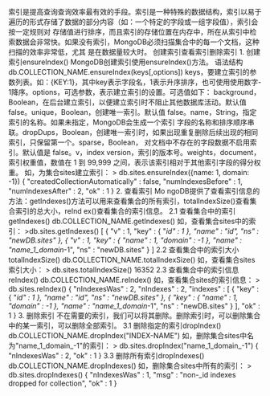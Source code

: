 索引是提高查询查询效率最有效的手段。索引是一种特殊的数据结构，索引以易于遍历的形式存储了数据的部分内容（如：一个特定的字段或一组字段值），索引会按一定规则对
存储值进行排序，而且索引的存储位置在内存中，所在从索引中检索数据会非常快。如果没有索引，MongoDB必须扫描集合中的每一个文档，这种扫描的效率非常低，尤其
是在数据量较大时。 创建索引查看索引删除索引 1\. 创建索引ensureIndex() MongoDB创建索引使用ensureIndex()方法。
语法结构 db.COLLECTION_NAME.ensureIndex(keys[,options])
keys，要建立索引的参数列表。如：{KEY:1}，其中key表示字段名，1表示升序排序，也可使用使用数字-
1降序。options，可选参数，表示建立索引的设置。可选值如下：
background，Boolean，在后台建立索引，以便建立索引时不阻止其他数据库活动。默认值
false。unique，Boolean，创建唯一索引。默认值 false。name，String，指定索引的名称。如果未指定，MongoDB会生成一个索引
字段的名称和排序顺序串联。dropDups，Boolean，创建唯一索引时，如果出现重复删除后续出现的相同索引，只保留第一个。sparse，Boolean，
对文档中不存在的字段数据不启用索引。默认值是 false。v，index version，索引的版本号。weights，document，索引权重值，数值在
1 到 99,999 之间，表示该索引相对于其他索引字段的得分权重。 如，为集合sites建立索引： >
db.sites.ensureIndex({name: 1, domain: -1}) { "createdCollectionAutomatically"
: false, "numIndexesBefore" : 1, "numIndexesAfter" : 2, "ok" : 1 } 2\. 查看索引 Mo
ngoDB提供了查看索引信息的方法：getIndexes()方法可以用来查看集合的所有索引，totalIndexSize()查看集合索引的总大小，reInd
ex()查看集合的索引信息。 2.1 查看集合中的索引getIndexes() db.COLLECTION_NAME.getIndexes()
如，查看集合sites中的索引： >db.sites.getIndexes() [ { "v" : 1, "key" : { "_id" : 1 },
"name" : "_id_", "ns" : "newDB.sites" }, { "v" : 1, "key" : { "name" : 1,
"domain" : -1 }, "name" : "name_1_domain_-1", "ns" : "newDB.sites" } ] 2.2
查看集合中的索引大小totalIndexSize() db.COLLECTION_NAME.totalIndexSize()
如，查看集合sites索引大小： > db.sites.totalIndexSize() 16352 2.3 查看集合中的索引信息reIndex()
db.COLLECTION_NAME.reIndex() 如，查看集合sites的索引信息： > db.sites.reIndex() {
"nIndexesWas" : 2, "nIndexes" : 2, "indexes" : [ { "key" : { "_id" : 1 },
"name" : "_id_", "ns" : "newDB.sites" }, { "key" : { "name" : 1, "domain" : -1
}, "name" : "name_1_domain_-1", "ns" : "newDB.sites" } ], "ok" : 1 } 3\. 删除索引
不在需要的索引，我们可以将其删除。删除索引时，可以删除集合中的某一索引，可以删除全部索引。 3.1 删除指定的索引dropIndex()
db.COLLECTION_NAME.dropIndex("INDEX-NAME")
如，删除集合sites中名为"name_1_domain_-1"的索引： > db.sites.dropIndex("name_1_domain_-1")
{ "nIndexesWas" : 2, "ok" : 1 } 3.3 删除所有索引dropIndexes()
db.COLLECTION_NAME.dropIndexes() 如，删除集合sites中所有的索引： > db.sites.dropIndexes() {
"nIndexesWas" : 1, "msg" : "non-_id indexes dropped for collection", "ok" : 1
}

